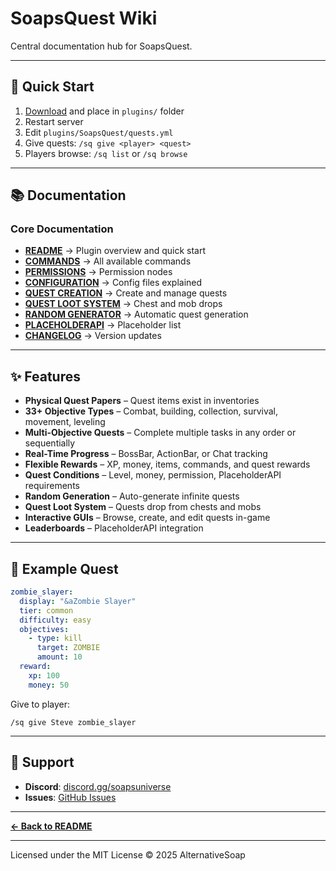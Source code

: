 # SoapsQuest Wiki

Central documentation hub for SoapsQuest.

---

## 🚀 Quick Start

1. [Download](https://github.com/AlternativeSoap/SoapsQuest/releases) and place in `plugins/` folder
2. Restart server
3. Edit `plugins/SoapsQuest/quests.yml`
4. Give quests: `/sq give <player> <quest>`
5. Players browse: `/sq list` or `/sq browse`

---

## 📚 Documentation

### Core Documentation

- **[README](README.md)** → Plugin overview and quick start
- **[COMMANDS](COMMANDS.md)** → All available commands
- **[PERMISSIONS](PERMISSIONS.md)** → Permission nodes
- **[CONFIGURATION](CONFIGURATION.md)** → Config files explained
- **[QUEST CREATION](QUEST-CREATION.md)** → Create and manage quests
- **[QUEST LOOT SYSTEM](QUEST-LOOT-SYSTEM.md)** → Chest and mob drops
- **[RANDOM GENERATOR](RANDOM-GENERATOR.md)** → Automatic quest generation
- **[PLACEHOLDERAPI](PLACEHOLDERAPI.md)** → Placeholder list
- **[CHANGELOG](CHANGELOG.md)** → Version updates

---

## ✨ Features

- **Physical Quest Papers** – Quest items exist in inventories
- **33+ Objective Types** – Combat, building, collection, survival, movement, leveling
- **Multi-Objective Quests** – Complete multiple tasks in any order or sequentially
- **Real-Time Progress** – BossBar, ActionBar, or Chat tracking
- **Flexible Rewards** – XP, money, items, commands, and quest rewards
- **Quest Conditions** – Level, money, permission, PlaceholderAPI requirements
- **Random Generation** – Auto-generate infinite quests
- **Quest Loot System** – Quests drop from chests and mobs
- **Interactive GUIs** – Browse, create, and edit quests in-game
- **Leaderboards** – PlaceholderAPI integration

---

## 🎯 Example Quest

```yaml
zombie_slayer:
  display: "&aZombie Slayer"
  tier: common
  difficulty: easy
  objectives:
    - type: kill
      target: ZOMBIE
      amount: 10
  reward:
    xp: 100
    money: 50
```

Give to player:
```
/sq give Steve zombie_slayer
```

---

## 💬 Support

- **Discord**: [discord.gg/soapsuniverse](https://discord.gg/soapsuniverse)
- **Issues**: [GitHub Issues](https://github.com/AlternativeSoap/SoapsQuest/issues)

---

**[← Back to README](README.md)**

---

Licensed under the MIT License © 2025 AlternativeSoap
